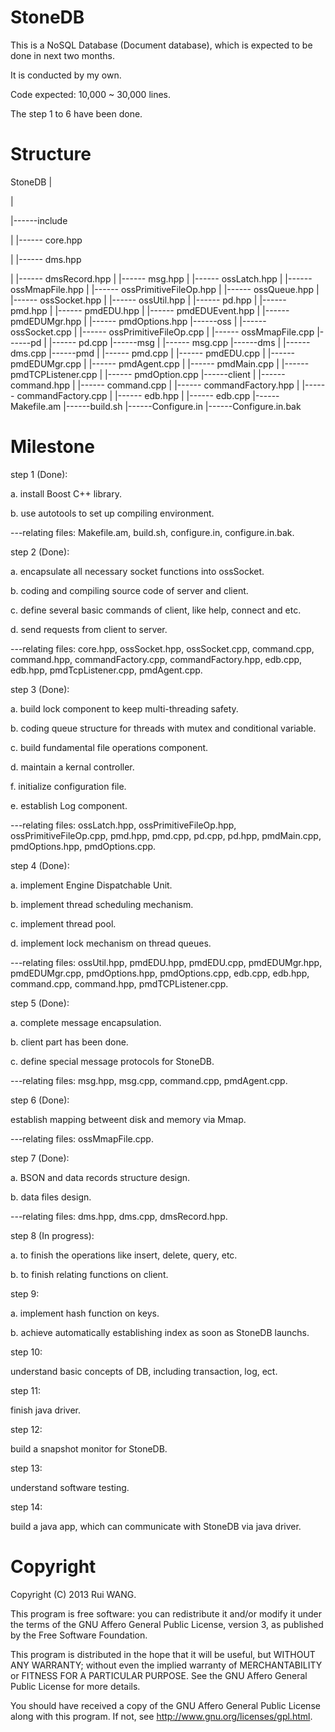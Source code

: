 StoneDB
=======
This is a NoSQL Database (Document database), which is expected to be done in next two months.

It is conducted by my own.

Code expected: 10,000 ~ 30,000 lines.

The step 1 to 6 have been done.

Structure
=======
StoneDB
|

|

|------include

|         |------ core.hpp

|         |------ dms.hpp

|         |------ dmsRecord.hpp
|         |------ msg.hpp
|         |------ ossLatch.hpp
|         |------ ossMmapFile.hpp
|         |------ ossPrimitiveFileOp.hpp
|         |------ ossQueue.hpp
|         |------ ossSocket.hpp
|         |------ ossUtil.hpp
|         |------ pd.hpp
|         |------ pmd.hpp
|         |------ pmdEDU.hpp
|         |------ pmdEDUEvent.hpp
|         |------ pmdEDUMgr.hpp
|         |------ pmdOptions.hpp
|------oss
|         |------ ossSocket.cpp
|         |------ ossPrimitiveFileOp.cpp
|         |------ ossMmapFile.cpp
|------pd
|         |------ pd.cpp
|------msg
|         |------ msg.cpp
|------dms
|         |------ dms.cpp
|------pmd
|         |------ pmd.cpp
|         |------ pmdEDU.cpp
|         |------ pmdEDUMgr.cpp
|         |------ pmdAgent.cpp
|         |------ pmdMain.cpp
|         |------ pmdTCPListener.cpp
|         |------ pmdOption.cpp
|------client
|         |------ command.hpp
|         |------ command.cpp
|         |------ commandFactory.hpp
|         |------ commandFactory.cpp
|         |------ edb.hpp
|         |------ edb.cpp
|------Makefile.am
|------build.sh
|------Configure.in
|------Configure.in.bak

Milestone
=======

step 1 (Done):

a. install Boost C++ library.

b. use autotools to set up compiling environment.

---relating files: Makefile.am, build.sh, configure.in, configure.in.bak.

step 2 (Done):

a. encapsulate all necessary socket functions into ossSocket.

b. coding and compiling source code of server and client.

c. define several basic commands of client, like help, connect and etc.

d. send requests from client to server.

---relating files: core.hpp, ossSocket.hpp, ossSocket.cpp, command.cpp, command.hpp, commandFactory.cpp, commandFactory.hpp, edb.cpp, edb.hpp, pmdTcpListener.cpp, pmdAgent.cpp.

step 3 (Done):

a. build lock component to keep multi-threading safety.

b. coding queue structure for threads with mutex and conditional variable.

c. build fundamental file operations component.

d. maintain a kernal controller.

f. initialize configuration file.

e. establish Log component.

---relating files: ossLatch.hpp, ossPrimitiveFileOp.hpp, ossPrimitiveFileOp.cpp, pmd.hpp, pmd.cpp, pd.cpp, pd.hpp, pmdMain.cpp, pmdOptions.hpp, pmdOptions.cpp.

step 4 (Done):

a. implement Engine Dispatchable Unit.

b. implement thread scheduling mechanism.

c. implement thread pool.

d. implement lock mechanism on thread queues.

---relating files: ossUtil.hpp, pmdEDU.hpp, pmdEDU.cpp, pmdEDUMgr.hpp, pmdEDUMgr.cpp, pmdOptions.hpp, pmdOptions.cpp, edb.cpp, edb.hpp, command.cpp, command.hpp, pmdTCPListener.cpp.

step 5 (Done):

a. complete message encapsulation.

b. client part has been done.

c. define special message protocols for StoneDB.

---relating files: msg.hpp, msg.cpp, command.cpp, pmdAgent.cpp. 


step 6 (Done):

establish mapping betweent disk and memory via Mmap.

---relating files: ossMmapFile.cpp.


step 7 (Done):

a. BSON and data records structure design.

b. data files design.

---relating files: dms.hpp, dms.cpp, dmsRecord.hpp.


step 8 (In progress):

a. to finish the operations like insert, delete, query, etc.

b. to finish relating functions on client.


step 9:

a. implement hash function on keys.

b. achieve automatically establishing index as soon as StoneDB launchs.  


step 10:

understand basic concepts of DB, including transaction, log, ect.


step 11:

finish java driver.


step 12:

build a snapshot monitor for StoneDB.


step 13:

understand software testing.


step 14:

build a java app, which can communicate with StoneDB via java driver.


Copyright
=======


   Copyright (C) 2013 Rui WANG.

   This program is free software: you can redistribute it and/or modify
   it under the terms of the GNU Affero General Public License, version 3,
   as published by the Free Software Foundation.

   This program is distributed in the hope that it will be useful,
   but WITHOUT ANY WARRANTY; without even the implied warranty of
   MERCHANTABILITY or FITNESS FOR A PARTICULAR PURPOSE. See the
   GNU Affero General Public License for more details.

   You should have received a copy of the GNU Affero General Public License
   along with this program. If not, see <http://www.gnu.org/licenses/gpl.html>.


